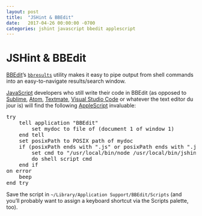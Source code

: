 ```yaml
---
layout: post
title:  "JSHint & BBEdit"
date:   2017-04-26 00:00:00 -0700
categories: jshint javascript bbedit applescript
---
```


# JSHint & BBEdit

[BBEdit](https://www.barebones.com/products/bbedit/)’s [`bbresults`](https://www.barebones.com/support/bbedit/notes-11.6.html) utility makes it easy to pipe output from shell commands into an easy-to-navigate results/search window.

[JavaScript](https://developer.mozilla.org/en-US/docs/Web/JavaScript) developers who still write their code in BBEdit (as opposed to [Sublime](https://www.sublimetext.com), [Atom](https://atom.io), [Textmate](https://macromates.com), [Visual Studio Code](https://code.visualstudio.com) or whatever the text editor du jour is) will find the following [AppleScript](https://developer.apple.com/library/content/documentation/AppleScript/Conceptual/AppleScriptLangGuide/introduction/ASLR_intro.html) invaluable:

<pre><span class="k">try</span>
    <span class="nx">tell</span> <span class="nx">application</span> <span class="s2">&quot;BBEdit&quot;</span>
        <span class="nx">set</span> <span class="nx">mydoc</span> <span class="nx">to</span> <span class="nx">file</span> <span class="k">of</span> <span class="p">(</span><span class="nb">document</span> <span class="mi">1</span> <span class="k">of</span> <span class="nb">window</span> <span class="mi">1</span><span class="p">)</span>
    <span class="nx">end</span> <span class="nx">tell</span>
    <span class="nx">set</span> <span class="nx">posixPath</span> <span class="nx">to</span> <span class="nx">POSIX</span> <span class="nx">path</span> <span class="k">of</span> <span class="nx">mydoc</span>
    <span class="k">if</span> <span class="p">(</span><span class="nx">posixPath</span> <span class="nx">ends</span> <span class="kd">with</span> <span class="s2">&quot;.js&quot;</span> <span class="nx">or</span> <span class="nx">posixPath</span> <span class="nx">ends</span> <span class="kd">with</span> <span class="s2">&quot;.json&quot;</span><span class="p">)</span> <span class="nx">then</span>
        <span class="nx">set</span> <span class="nx">cmd</span> <span class="nx">to</span> <span class="s2">&quot;/usr/local/bin/node /usr/local/bin/jshint &quot;</span> <span class="o">&amp;</span> <span class="p">(</span><span class="nx">quoted</span> <span class="nx">form</span> <span class="k">of</span> <span class="nx">POSIX</span> <span class="nx">path</span> <span class="k">of</span> <span class="nx">mydoc</span><span class="p">)</span> <span class="o">&amp;</span> <span class="s2">&quot; | /usr/local/bin/bbresults -e --pattern &#39;(?P&lt;file&gt;.+?):\\sline\\s(?P&lt;line&gt;\\d+),\\scol\\s((?P&lt;col&gt;\\d+),)?\\s+(?P&lt;msg&gt;.*)$&#39;&quot;</span>
        <span class="k">do</span> <span class="nx">shell</span> <span class="nx">script</span> <span class="nx">cmd</span>
    <span class="nx">end</span> <span class="k">if</span>
<span class="nx">on</span> <span class="nx">error</span>
    <span class="nx">beep</span>
<span class="nx">end</span> <span class="k">try</span></pre>

Save the script in `~/Library/Application Support/BBEdit/Scripts` (and you’ll probably want to assign a keyboard shortcut via the Scripts palette, too).
